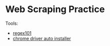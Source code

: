 # Web Scraping Practice 

Tools:
- [regex101](https://regex101.com/)
- [chrome driver auto installer](https://pypi.org/project/chromedriver-autoinstaller/)